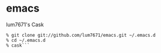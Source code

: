 # emacs
lum7671's Cask

```shell
% git clone git://github.com/lum7671/emacs.git ~/.emacs.d
% cd ~/.emacs.d
% cask```
